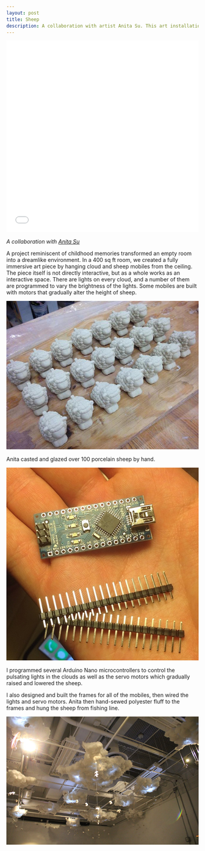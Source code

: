 ```yaml
---
layout: post
title: Sheep
description: A collaboration with artist Anita Su. This art installation involved designing and building large mobiles.
---
```



<iframe src="//player.vimeo.com/video/100651501" width="100%" height="500px" frameborder="0" webkitallowfullscreen mozallowfullscreen allowfullscreen></iframe>

*A collaboration with [Anita Su](http://anitasu.wix.com/anita-su)*

A project reminiscent of childhood memories transformed an empty room into a dreamlike environment. In a 400 sq ft room, we created a fully immersive art piece by hanging cloud and sheep mobiles from the ceiling. The piece itself is not directly interactive, but as a whole works as an interactive space. There are lights on every cloud, and a number of them are programmed to vary the brightness of the lights. Some mobiles are built with motors that gradually alter the height of sheep.

![sheep](/images/sheep.jpg)

Anita casted and glazed over 100 porcelain sheep by hand.


![arduino](/images/arduino.png)

I programmed several Arduino Nano microcontrollers to control the pulsating lights in the clouds as well as the servo motors which gradually raised and lowered the sheep.

I also designed and built the frames for all of the mobiles, then wired the lights and servo motors. Anita then hand-sewed polyester fluff to the frames and hung the sheep from fishing line.


![gallery](/images/gallery.png)


